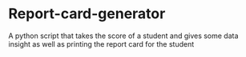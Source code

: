 # Report-card-generator
A python script that takes the score of a student and gives some data insight as well as printing the report card for the student

